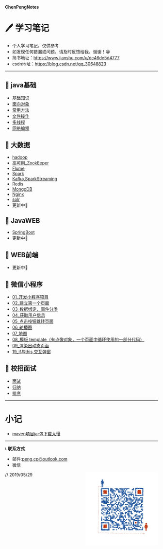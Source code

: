 **ChenPengNotes**
# 🖊 学习笔记 
- 个人学习笔记，仅供参考			
- 如发现任何错漏或问题，请及时反馈给我。谢谢！😀
- 简书地址：https://www.jianshu.com/u/dc46de5d4777
- csdn地址：https://blog.csdn.net/qq_30648823
-------------

## 📕 java基础 
- [基础知识](./java/javaBasis/index.md)
- [面向对象](./java/objectOriented/index.md)
- [常用方法](C:\Users\81022\OneDrive\java笔记\java\javaUtils\index.md)
- [文件操作](./java/io/index.md)
- [多线程](./java/thread/index.md)
- [网络编程](./java/internet/index.md)


## 📕 大数据 
- [hadoop](./bigDate/hadoop/index.md)
- [高可用_ZookEeper](./bigDate/ha_zookeeper/index.md)
- [Flume](./bigDate/flume/index.md)
- [Spark](./bigDate/spark/index.md)
- [Kafka,SparkStreaming](./bigDate/kafka/index.md)
- [Redis](./bigDate/redis/index.md)
- [MongoDB](./bigDate/mongodb/index.md)
- [Nginx](./bigDate/nginx/index.md)
- [solr](./bigDate/solr/index.md)
- 更新中📃


## 📕 JavaWEB
- [SpringBoot](./javaWeb/SpringBoot/SpringBoot.md)
- 更新中📃

## 📕 WEB前端
- 更新中📃

## 📕 微信小程序
- [01_开发小程序项目](./weChatApplet/01.md)
- [02_建立第一个页面](./weChatApplet/02.md)
- [03_数据绑定，事件分类](./weChatApplet/03.md)
- [04_获取用户信息](./weChatApplet/04.md)
- [05_点击按钮跳转页面](./weChatApplet/05.md)
- [06_轮播图](./weChatApplet/07.md)
- [07_地图](./weChatApplet/06.md)
- [08_模板 template（有点像对象，一个页面中循环使用的一部分代码）](./weChatApplet/08.md)
- [09_渲染出动态页面](./weChatApplet/09.md)
- [19_if与this,交互弹窗](./weChatApplet/10.md)



## 📕 校招面试	
- [面试](./audition/面试.md)
- [归纳](./audition/归纳.md)
- [排序](./audition/排序.md)

---------------

# 小记
- [maven项目jar包下载太慢](note/maven项目jar包下载太慢.md)



---------------
📞 **联系方式**		

- 邮件:peng.cp@outlook.com 	
- 微信 	
<img src="https://raw.githubusercontent.com/shutter-cp/imgBed/master/img/20190527154400.jpg" width="240px" style="float: right;">


// 2019/05/29